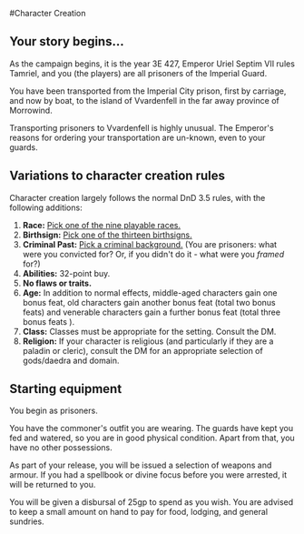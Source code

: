 #Character Creation

## Your story begins...

As the campaign begins, it is the year 3E 427, Emperor Uriel Septim VII rules Tamriel, and you (the players) are all prisoners of the Imperial Guard.

You have been transported from the Imperial City prison, first by carriage, and now by boat, to the island of Vvardenfell in the far away province of Morrowind.

Transporting prisoners to Vvardenfell is highly unusual. The Emperor's reasons for ordering your transportation are un-known, even to your guards.

## Variations to character creation rules

Character creation largely follows the normal DnD 3.5 rules, with the following additions:

1. **Race:** [Pick one of the nine playable races.](/rules/races)
2. **Birthsign:** [Pick one of the thirteen birthsigns.](/rules/birthsigns)
3. **Criminal Past:** [Pick a criminal background.](/rules/criminial_backgrounds) (You are prisoners: what were you convicted for? Or, if you didn't do it - what were you *framed* for?)
4. **Abilities:** 32-point buy.
5. **No flaws or traits.**
6. **Age:** In addition to normal effects, middle-aged characters gain one bonus feat, old characters gain another bonus feat (total two bonus feats) and venerable characters gain a further bonus feat (total three bonus feats ).
7. **Class:** Classes must be appropriate for the setting. Consult the DM.
8. **Religion:** If your character is religious (and particularly if they are a paladin or cleric), consult the DM for an appropriate selection of gods/daedra and domain.

## Starting equipment

You begin as prisoners.

You have the commoner's outfit you are wearing. The guards have kept you fed and watered, so you are in good physical condition. Apart from that, you have no other possessions.

As part of your release, you will be issued a selection of weapons and armour. If you had a spellbook or divine focus before you were arrested, it will be returned to you.

You will be given a disbursal of 25gp to spend as you wish. You are advised to keep a small amount on hand to pay for food, lodging, and general sundries.